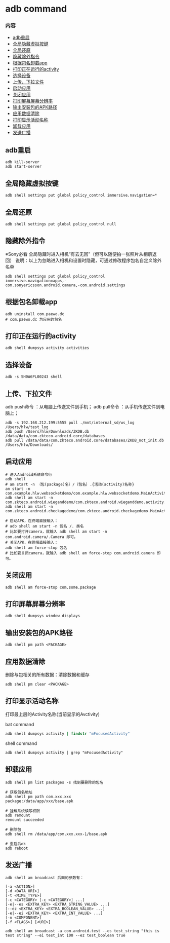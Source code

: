 # adb command

### 内容
+ [adb重启](#adb重启)
+ [全局隐藏虚拟按键](#全局隐藏虚拟按键)
+ [全局还原](#全局还原)
+ [隐藏除外指令](#隐藏除外指令)
+ [根据包名卸载app](#根据包名卸载app)
+ [打印正在运行的activity](#打印正在运行的activity)
+ [选择设备](#选择设备)
+ [上传、下拉文件](#上传、下拉文件)
+ [启动应用](#启动应用)
+ [关闭应用](#关闭应用)
+ [打印屏幕屏幕分辨率](#打印屏幕屏幕分辨率)
+ [输出安装包的APK路径](#输出安装包的APK路径)
+ [应用数据清除](#应用数据清除)
+ [打印显示活动名称](#打印显示活动名称)
+ [卸载应用](#卸载应用)
+ [发送广播](#发送广播)

## adb重启
~~~ shell
adb kill-server
adb start-server
~~~

## 全局隐藏虚拟按键
~~~ shell
adb shell settings put global policy_control immersive.navigation=*
~~~

## 全局还原
~~~ shell
adb shell settings put global policy_control null
~~~

## 隐藏除外指令
※Sony必看 全局隐藏时进入相机“有去无回”（但可以随便拍一张照片从相册返回）
说明：以上为忽略进入相机和设置时隐藏，可通过修改程序包名自定义除外名单
~~~ shell
adb shell settings put global policy_control immersive.navigation=apps,-
com.sonyericsson.android.camera,-com.android.settings
~~~


## 根据包名卸载app
~~~ shell
adb uninstall com.paewo.dc
# com.paewo.dc 为应用的包名
~~~

## 打印正在运行的activity
~~~ shell
adb shell dumpsys activity activities
~~~

## 选择设备
~~~ shell
adb -s SH0A6PL00243 shell
~~~

## 上传、下拉文件
adb push命令 ：从电脑上传送文件到手机；
adb pull命令 ：从手机传送文件到电脑上；
~~~ shell
adb -s 192.168.212.199:5555 pull ./mnt/internal_sd/ws_log /Users/hlw/test_log
adb push /Users/hlw/Downloads/ZKDB.db /data/data/com.zkteco.android.core/databases
adb pull /data/data/com.zkteco.android.core/databases/ZKDB_not_init.db /Users/hlw/Downloads/
~~~

## 启动应用
~~~ shell
# 进入Android系统命令行
adb shell     
# am start -n ｛包(package)名｝/｛包名｝.{活动(activity)名称}
am start -n com.example.hlw.websocketdemo/com.example.hlw.websocketdemo.MainActivity  
adb shell am start -n com.zkteco.android.wieganddemo/com.zkteco.android.wieganddemo.activity.MainActivity
adb shell am start -n com.zkteco.android.checkagedemo/com.zkteco.android.checkagedemo.MainActivity

# 启动APK，在终端直接输入：
# adb shell am start -n 包名 /. 类名
# 比如要打开camera，就输入 adb shell am start -n com.android.camera/.Camera 即可。
# 关闭APK，在终端直接输入：
adb shell am force-stop 包名
# 比如要关闭camera，就输入 adb shell am force-stop com.android.camera 即可。
~~~

## 关闭应用
~~~ shell
adb shell am force-stop com.some.package
~~~

## 打印屏幕屏幕分辨率
~~~ shell
adb shell dumpsys window displays
~~~

## 输出安装包的APK路径
~~~ shell
adb shell pm path <PACKAGE>
~~~

## 应用数据清除
删除与包相关的所有数据：清除数据和缓存
~~~ shell
adb shell pm clear <PACKAGE>
~~~

## 打印显示活动名称
打印最上层的Activity名称(当前显示的Avctivity)

bat command
~~~ bat
adb shell dumpsys activity | findstr "mFocusedActivity"
~~~

shell command
~~~ shell
adb shell dumpsys activity | grep "mFocusedActivity"
~~~

## 卸载应用

~~~ shell
adb shell pm list packages -s 找到要删除的包名

# 获取包名地址
adb shell pm path com.xxx.xxx
package:/data/app/xxx/base.apk

# 挂载系统读写权限
adb remount
remount succeeded

# 删除包
adb shell rm /data/app/com.xxx.xxx-1/base.apk

# 重启后ok
adb reboot
~~~

## 发送广播

~~~ shell
adb shell am broadcast 后面的参数有：

[-a <ACTION>]
[-d <DATA_URI>]
[-t <MIME_TYPE>] 
[-c <CATEGORY> [-c <CATEGORY>] ...] 
[-e|--es <EXTRA_KEY> <EXTRA_STRING_VALUE> ...] 
[--ez <EXTRA_KEY> <EXTRA_BOOLEAN_VALUE> ...] 
[-e|--ei <EXTRA_KEY> <EXTRA_INT_VALUE> ...] 
[-n <COMPONENT>]
[-f <FLAGS>] [<URI>]

adb shell am broadcast -a com.android.test --es test_string "this is test string" --ei test_int 100 --ez test_boolean true
~~~